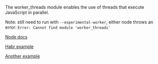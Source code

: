 The worker_threads module enables the use of threads that execute JavaScript in parallel.

Note: still need to run with `--experimental-worker`, 
either node throws an error: `Error: Cannot find module 'worker_threads'`


[Node docs](https://nodejs.org/api/worker_threads.html#worker_threads_example)

[Habr example](https://habr.com/company/ruvds/blog/415659/)

[Another example](https://www.telerik.com/blogs/exploring-the-worker-thread-api-in-node)